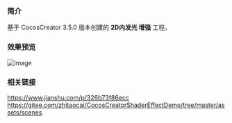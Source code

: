 ### 简介
基于 CocosCreator 3.5.0 版本创建的 **2D内发光 增强** 工程。

### 效果预览
![image](../../../gif/202204/2022043001.gif)

### 相关链接
https://www.jianshu.com/p/326b73f86ecc    
https://gitee.com/zhitaocai/CocosCreatorShaderEffectDemo/tree/master/assets/scenes
